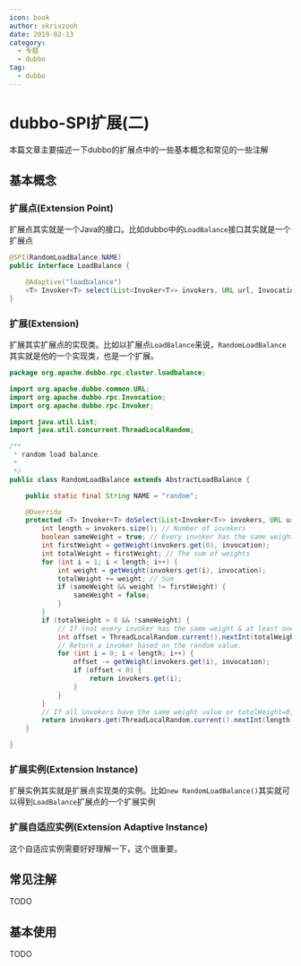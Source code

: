 ```yaml
---
icon: book
author: xkrivzooh
date: 2019-02-13
category:
  - 专题
  - dubbo
tag:
  - dubbo
---
```


# dubbo-SPI扩展(二)

本篇文章主要描述一下dubbo的扩展点中的一些基本概念和常见的一些注解

## 基本概念

### 扩展点(Extension Point)

扩展点其实就是一个Java的接口。比如dubbo中的`LoadBalance`接口其实就是一个扩展点

```java
@SPI(RandomLoadBalance.NAME)
public interface LoadBalance {

    @Adaptive("loadbalance")
    <T> Invoker<T> select(List<Invoker<T>> invokers, URL url, Invocation invocation) throws RpcException;
}
```

### 扩展(Extension)
扩展其实扩展点的实现类。比如以扩展点`LoadBalance`来说，`RandomLoadBalance`其实就是他的一个实现类，也是一个扩展。

```java
package org.apache.dubbo.rpc.cluster.loadbalance;

import org.apache.dubbo.common.URL;
import org.apache.dubbo.rpc.Invocation;
import org.apache.dubbo.rpc.Invoker;

import java.util.List;
import java.util.concurrent.ThreadLocalRandom;

/**
 * random load balance.
 *
 */
public class RandomLoadBalance extends AbstractLoadBalance {

    public static final String NAME = "random";

    @Override
    protected <T> Invoker<T> doSelect(List<Invoker<T>> invokers, URL url, Invocation invocation) {
        int length = invokers.size(); // Number of invokers
        boolean sameWeight = true; // Every invoker has the same weight?
        int firstWeight = getWeight(invokers.get(0), invocation);
        int totalWeight = firstWeight; // The sum of weights
        for (int i = 1; i < length; i++) {
            int weight = getWeight(invokers.get(i), invocation);
            totalWeight += weight; // Sum
            if (sameWeight && weight != firstWeight) {
                sameWeight = false;
            }
        }
        if (totalWeight > 0 && !sameWeight) {
            // If (not every invoker has the same weight & at least one invoker's weight>0), select randomly based on totalWeight.
            int offset = ThreadLocalRandom.current().nextInt(totalWeight);
            // Return a invoker based on the random value.
            for (int i = 0; i < length; i++) {
                offset -= getWeight(invokers.get(i), invocation);
                if (offset < 0) {
                    return invokers.get(i);
                }
            }
        }
        // If all invokers have the same weight value or totalWeight=0, return evenly.
        return invokers.get(ThreadLocalRandom.current().nextInt(length));
    }

}
```

### 扩展实例(Extension Instance)

扩展实例其实就是扩展点实现类的实例。比如`new RandomLoadBalance()`其实就可以得到`LoadBalance`扩展点的一个扩展实例

### 扩展自适应实例(Extension Adaptive Instance)

这个自适应实例需要好好理解一下，这个很重要。

## 常见注解

TODO

## 基本使用

TODO

